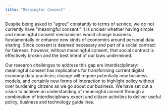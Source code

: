 ```yaml
---
title: "Meaningful Consent"
---
```


Despite being asked to "agree" constantly to terms of service, we do not currently have "meaningful consent." It is unclear whether having simple and meaningful consent mechanisms would change business fundamentally or enhance new kinds of economics around personal data sharing. Since consent is deemed necessary and part of a social contract for fairness, however, without meaningful consent, that social contract is effectively broken and the best intent of our laws undermined.

Our research challenges to address this gap are interdisciplinary: meaningful consent has implications for transforming current digital economy data practices; change will require potentially new business models, and certainly new forms of interaction to highlight policy without over burdening citizens as we go about our business. We have set out a vision to achieve an understanding of meaningful consent through a combination of interdisciplinary expert and citizen activities to deliver useful policy, business and technology guidelines.

